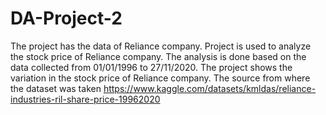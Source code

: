 # DA-Project-2
The project has the data of Reliance company. Project is used to analyze the stock price of Reliance company. The analysis is done based on the data collected from 01/01/1996 to 27/11/2020. The project shows the variation in the stock price of Reliance company. The source from where the dataset was taken https://www.kaggle.com/datasets/kmldas/reliance-industries-ril-share-price-19962020
